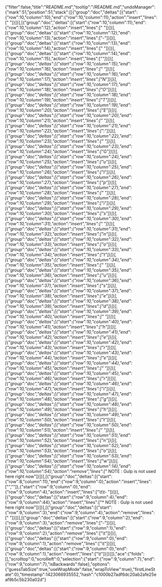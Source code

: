 {"filter":false,"title":"README.md","tooltip":"/README.md","undoManager":{"mark":51,"position":51,"stack":[[{"group":"doc","deltas":[{"start":{"row":10,"column":10},"end":{"row":10,"column":11},"action":"insert","lines":[" "]}]}],[{"group":"doc","deltas":[{"start":{"row":10,"column":11},"end":{"row":10,"column":12},"action":"insert","lines":[" "]}]}],[{"group":"doc","deltas":[{"start":{"row":10,"column":12},"end":{"row":10,"column":13},"action":"insert","lines":["-"]}]}],[{"group":"doc","deltas":[{"start":{"row":10,"column":13},"end":{"row":10,"column":14},"action":"insert","lines":[" "]}]}],[{"group":"doc","deltas":[{"start":{"row":10,"column":14},"end":{"row":10,"column":15},"action":"insert","lines":["*"]}]}],[{"group":"doc","deltas":[{"start":{"row":10,"column":15},"end":{"row":10,"column":16},"action":"insert","lines":[" "]}]}],[{"group":"doc","deltas":[{"start":{"row":10,"column":16},"end":{"row":10,"column":17},"action":"insert","lines":["N"]}]}],[{"group":"doc","deltas":[{"start":{"row":10,"column":17},"end":{"row":10,"column":18},"action":"insert","lines":["O"]}]}],[{"group":"doc","deltas":[{"start":{"row":10,"column":18},"end":{"row":10,"column":19},"action":"insert","lines":["T"]}]}],[{"group":"doc","deltas":[{"start":{"row":10,"column":19},"end":{"row":10,"column":20},"action":"insert","lines":["E"]}]}],[{"group":"doc","deltas":[{"start":{"row":10,"column":20},"end":{"row":10,"column":21},"action":"insert","lines":[" "]}]}],[{"group":"doc","deltas":[{"start":{"row":10,"column":21},"end":{"row":10,"column":22},"action":"insert","lines":[":"]}]}],[{"group":"doc","deltas":[{"start":{"row":10,"column":22},"end":{"row":10,"column":23},"action":"insert","lines":[" "]}]}],[{"group":"doc","deltas":[{"start":{"row":10,"column":23},"end":{"row":10,"column":24},"action":"insert","lines":["G"]}]}],[{"group":"doc","deltas":[{"start":{"row":10,"column":24},"end":{"row":10,"column":25},"action":"insert","lines":["u"]}]}],[{"group":"doc","deltas":[{"start":{"row":10,"column":25},"end":{"row":10,"column":26},"action":"insert","lines":["l"]}]}],[{"group":"doc","deltas":[{"start":{"row":10,"column":26},"end":{"row":10,"column":27},"action":"insert","lines":["p"]}]}],[{"group":"doc","deltas":[{"start":{"row":10,"column":27},"end":{"row":10,"column":28},"action":"insert","lines":[" "]}]}],[{"group":"doc","deltas":[{"start":{"row":10,"column":28},"end":{"row":10,"column":29},"action":"insert","lines":["i"]}]}],[{"group":"doc","deltas":[{"start":{"row":10,"column":29},"end":{"row":10,"column":30},"action":"insert","lines":["s"]}]}],[{"group":"doc","deltas":[{"start":{"row":10,"column":30},"end":{"row":10,"column":31},"action":"insert","lines":[" "]}]}],[{"group":"doc","deltas":[{"start":{"row":10,"column":31},"end":{"row":10,"column":32},"action":"insert","lines":["n"]}]}],[{"group":"doc","deltas":[{"start":{"row":10,"column":32},"end":{"row":10,"column":33},"action":"insert","lines":["o"]}]}],[{"group":"doc","deltas":[{"start":{"row":10,"column":33},"end":{"row":10,"column":34},"action":"insert","lines":["t"]}]}],[{"group":"doc","deltas":[{"start":{"row":10,"column":34},"end":{"row":10,"column":35},"action":"insert","lines":[" "]}]}],[{"group":"doc","deltas":[{"start":{"row":10,"column":35},"end":{"row":10,"column":36},"action":"insert","lines":["u"]}]}],[{"group":"doc","deltas":[{"start":{"row":10,"column":36},"end":{"row":10,"column":37},"action":"insert","lines":["s"]}]}],[{"group":"doc","deltas":[{"start":{"row":10,"column":37},"end":{"row":10,"column":38},"action":"insert","lines":["e"]}]}],[{"group":"doc","deltas":[{"start":{"row":10,"column":38},"end":{"row":10,"column":39},"action":"insert","lines":["d"]}]}],[{"group":"doc","deltas":[{"start":{"row":10,"column":39},"end":{"row":10,"column":40},"action":"insert","lines":[" "]}]}],[{"group":"doc","deltas":[{"start":{"row":10,"column":40},"end":{"row":10,"column":41},"action":"insert","lines":["h"]}]}],[{"group":"doc","deltas":[{"start":{"row":10,"column":41},"end":{"row":10,"column":42},"action":"insert","lines":["e"]}]}],[{"group":"doc","deltas":[{"start":{"row":10,"column":42},"end":{"row":10,"column":43},"action":"insert","lines":["r"]}]}],[{"group":"doc","deltas":[{"start":{"row":10,"column":43},"end":{"row":10,"column":44},"action":"insert","lines":["e"]}]}],[{"group":"doc","deltas":[{"start":{"row":10,"column":44},"end":{"row":10,"column":45},"action":"insert","lines":[" "]}]}],[{"group":"doc","deltas":[{"start":{"row":10,"column":45},"end":{"row":10,"column":46},"action":"insert","lines":["r"]}]}],[{"group":"doc","deltas":[{"start":{"row":10,"column":46},"end":{"row":10,"column":47},"action":"insert","lines":["i"]}]}],[{"group":"doc","deltas":[{"start":{"row":10,"column":47},"end":{"row":10,"column":48},"action":"insert","lines":["g"]}]}],[{"group":"doc","deltas":[{"start":{"row":10,"column":48},"end":{"row":10,"column":49},"action":"insert","lines":["h"]}]}],[{"group":"doc","deltas":[{"start":{"row":10,"column":49},"end":{"row":10,"column":50},"action":"insert","lines":["t"]}]}],[{"group":"doc","deltas":[{"start":{"row":10,"column":50},"end":{"row":10,"column":51},"action":"insert","lines":[" "]}]}],[{"group":"doc","deltas":[{"start":{"row":10,"column":51},"end":{"row":10,"column":52},"action":"insert","lines":["n"]}]}],[{"group":"doc","deltas":[{"start":{"row":10,"column":52},"end":{"row":10,"column":53},"action":"insert","lines":["o"]}]}],[{"group":"doc","deltas":[{"start":{"row":10,"column":53},"end":{"row":10,"column":54},"action":"insert","lines":["w"]}]}],[{"group":"doc","deltas":[{"start":{"row":10,"column":14},"end":{"row":10,"column":54},"action":"remove","lines":["* NOTE : Gulp is not used here right now"]}]}],[{"group":"doc","deltas":[{"start":{"row":8,"column":11},"end":{"row":9,"column":0},"action":"insert","lines":["",""]},{"start":{"row":9,"column":0},"end":{"row":9,"column":4},"action":"insert","lines":["\t\t- "]}]}],[{"group":"doc","deltas":[{"start":{"row":9,"column":4},"end":{"row":9,"column":44},"action":"insert","lines":["* NOTE : Gulp is not used here right now"]}]}],[{"group":"doc","deltas":[{"start":{"row":9,"column":3},"end":{"row":9,"column":4},"action":"remove","lines":[" "]}]}],[{"group":"doc","deltas":[{"start":{"row":9,"column":2},"end":{"row":9,"column":3},"action":"remove","lines":["-"]}]}],[{"group":"doc","deltas":[{"start":{"row":9,"column":1},"end":{"row":9,"column":2},"action":"remove","lines":["\t"]}]}],[{"group":"doc","deltas":[{"start":{"row":9,"column":0},"end":{"row":9,"column":1},"action":"remove","lines":["\t"]}]}],[{"group":"doc","deltas":[{"start":{"row":9,"column":0},"end":{"row":9,"column":1},"action":"insert","lines":["\t"]}]}]]},"ace":{"folds":[],"scrolltop":0,"scrollleft":0,"selection":{"start":{"row":9,"column":7},"end":{"row":9,"column":7},"isBackwards":false},"options":{"guessTabSize":true,"useWrapMode":false,"wrapToView":true},"firstLineState":0},"timestamp":1423066935552,"hash":"c1000b27adf6dc20ab2afe25eaf9b5c5b230a02d"}